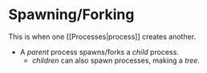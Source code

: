 # Spawning/Forking

This is when one [[Processes|process]] creates another.
- A *parent* process spawns/forks a *child* process.
	- *children* can also spawn processes, making a *tree.*